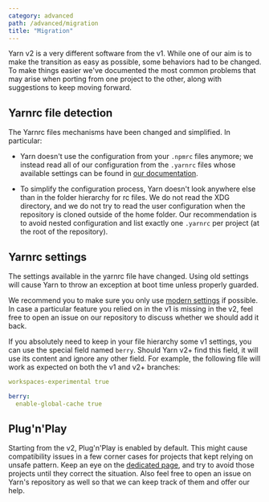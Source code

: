```yaml
---
category: advanced
path: /advanced/migration
title: "Migration"
---
```


Yarn v2 is a very different software from the v1. While one of our aim is to make the transition as easy as possible, some behaviors had to be changed. To make things easier we've documented the most common problems that may arise when porting from one project to the other, along with suggestions to keep moving forward.

## Yarnrc file detection

The Yarnrc files mechanisms have been changed and simplified. In particular:

  - Yarn doesn't use the configuration from your `.npmrc` files anymore; we instead read all of our configuration from the `.yarnrc` files whose available settings can be found in [our documentation](/configuration/yarnrc).

  - To simplify the configuration process, Yarn doesn't look anywhere else than in the folder hierarchy for rc files. We do not read the XDG directory, and we do not try to read the user configuration when the repository is cloned outside of the home folder. Our recommendation is to avoid nested configuration and list exactly one `.yarnrc` per project (at the root of the repository).

## Yarnrc settings

The settings available in the yarnrc file have changed. Using old settings will cause Yarn to throw an exception at boot time unless properly guarded.

We recommend you to make sure you only use [modern settings](/configuration/yarnrc) if possible. In case a particular feature you relied on in the v1 is missing in the v2, feel free to open an issue on our repository to discuss whether we should add it back.

If you absolutely need to keep in your file hierarchy some v1 settings, you can use the special field named `berry`. Should Yarn v2+ find this field, it will use its content and ignore any other field. For example, the following file will work as expected on both the v1 and v2+ branches:

```yaml
workspaces-experimental true

berry:
  enable-global-cache true
```

## Plug'n'Play

Starting from the v2, Plug'n'Play is enabled by default. This might cause compatibility issues in a few corner cases for projects that kept relying on unsafe pattern. Keep an eye on the [dedicated page](/features/pnp), and try to avoid those projects until they correct the situation. Also feel free to open an issue on Yarn's repository as well so that we can keep track of them and offer our help.
